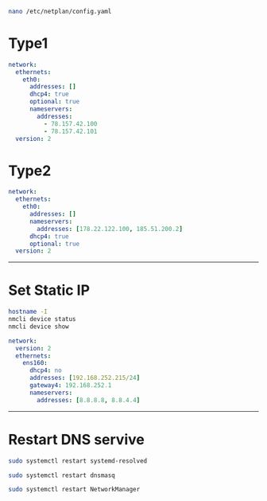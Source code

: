 ```bash
nano /etc/netplan/config.yaml
```
# Type1
```yml
network:
  ethernets:
    eth0:
      addresses: []
      dhcp4: true
      optional: true
      nameservers:
        addresses:
          - 78.157.42.100
          - 78.157.42.101
  version: 2
```
# Type2
```yml
network:
  ethernets:
    eth0:
      addresses: []
      nameservers:
        addresses: [178.22.122.100, 185.51.200.2]
      dhcp4: true
      optional: true
  version: 2
```

---

# Set Static IP 
```bash
hostname -I
nmcli device status
nmcli device show
```
```yaml
network:
  version: 2
  ethernets:
    ens160:
      dhcp4: no
      addresses: [192.168.252.215/24]
      gateway4: 192.168.252.1
      nameservers:
        addresses: [8.8.8.8, 8.8.4.4]
```
---

# Restart DNS servive
```bash
sudo systemctl restart systemd-resolved
```
```bash
sudo systemctl restart dnsmasq
```
```bash
sudo systemctl restart NetworkManager
```
